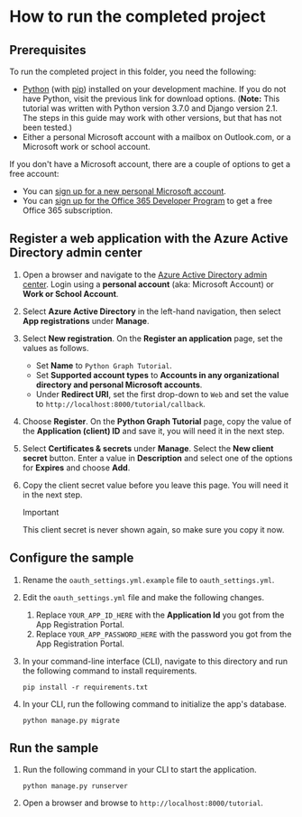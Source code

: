 # How to run the completed project

## Prerequisites

To run the completed project in this folder, you need the following:

- [Python](https://www.python.org/) (with [pip](https://pypi.org/project/pip/)) installed on your development machine. If you do not have Python, visit the previous link for download options. (**Note:** This tutorial was written with Python version 3.7.0 and Django version 2.1. The steps in this guide may work with other versions, but that has not been tested.)
- Either a personal Microsoft account with a mailbox on Outlook.com, or a Microsoft work or school account.

If you don't have a Microsoft account, there are a couple of options to get a free account:

- You can [sign up for a new personal Microsoft account](https://signup.live.com/signup?wa=wsignin1.0&rpsnv=12&ct=1454618383&rver=6.4.6456.0&wp=MBI_SSL_SHARED&wreply=https://mail.live.com/default.aspx&id=64855&cbcxt=mai&bk=1454618383&uiflavor=web&uaid=b213a65b4fdc484382b6622b3ecaa547&mkt=E-US&lc=1033&lic=1).
- You can [sign up for the Office 365 Developer Program](https://developer.microsoft.com/office/dev-program) to get a free Office 365 subscription.

## Register a web application with the Azure Active Directory admin center

1. Open a browser and navigate to the [Azure Active Directory admin center](https://aad.portal.azure.com). Login using a **personal account** (aka: Microsoft Account) or **Work or School Account**.

1. Select **Azure Active Directory** in the left-hand navigation, then select **App registrations** under **Manage**.


1. Select **New registration**. On the **Register an application** page, set the values as follows.

    - Set **Name** to `Python Graph Tutorial`.
    - Set **Supported account types** to **Accounts in any organizational directory and personal Microsoft accounts**.
    - Under **Redirect URI**, set the first drop-down to `Web` and set the value to `http://localhost:8000/tutorial/callback`.


1. Choose **Register**. On the **Python Graph Tutorial** page, copy the value of the **Application (client) ID** and save it, you will need it in the next step.


1. Select **Certificates & secrets** under **Manage**. Select the **New client secret** button. Enter a value in **Description** and select one of the options for **Expires** and choose **Add**.


1. Copy the client secret value before you leave this page. You will need it in the next step.

    > [!IMPORTANT]
    > This client secret is never shown again, so make sure you copy it now.


## Configure the sample

1. Rename the `oauth_settings.yml.example` file to `oauth_settings.yml`.
1. Edit the `oauth_settings.yml` file and make the following changes.
    1. Replace `YOUR_APP_ID_HERE` with the **Application Id** you got from the App Registration Portal.
    1. Replace `YOUR_APP_PASSWORD_HERE` with the password you got from the App Registration Portal.
1. In your command-line interface (CLI), navigate to this directory and run the following command to install requirements.

    ```Shell
    pip install -r requirements.txt
    ```

1. In your CLI, run the following command to initialize the app's database.

    ```Shell
    python manage.py migrate
    ```

## Run the sample

1. Run the following command in your CLI to start the application.

    ```Shell
    python manage.py runserver
    ```

1. Open a browser and browse to `http://localhost:8000/tutorial`.
